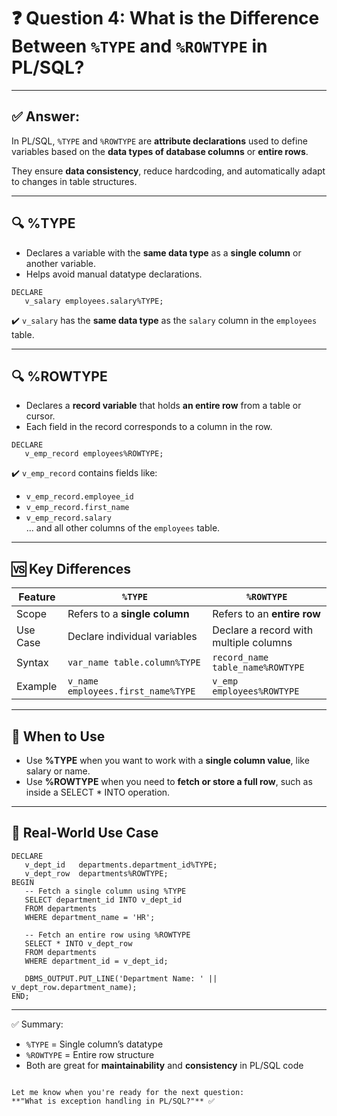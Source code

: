 
# ❓ Question 4: What is the Difference Between `%TYPE` and `%ROWTYPE` in PL/SQL?

---

## ✅ Answer:

In PL/SQL, `%TYPE` and `%ROWTYPE` are **attribute declarations** used to define variables based on the **data types of database columns** or **entire rows**.

They ensure **data consistency**, reduce hardcoding, and automatically adapt to changes in table structures.

---

## 🔍 %TYPE

- Declares a variable with the **same data type** as a **single column** or another variable.
- Helps avoid manual datatype declarations.

```plsql
DECLARE
   v_salary employees.salary%TYPE;
```

✔️ `v_salary` has the **same data type** as the `salary` column in the `employees` table.

---

## 🔍 %ROWTYPE

- Declares a **record variable** that holds **an entire row** from a table or cursor.
- Each field in the record corresponds to a column in the row.

```plsql
DECLARE
   v_emp_record employees%ROWTYPE;
```

✔️ `v_emp_record` contains fields like:
- `v_emp_record.employee_id`
- `v_emp_record.first_name`
- `v_emp_record.salary`  
... and all other columns of the `employees` table.

---

## 🆚 Key Differences

| Feature       | `%TYPE`                                  | `%ROWTYPE`                                   |
|---------------|-------------------------------------------|----------------------------------------------|
| Scope         | Refers to a **single column**             | Refers to an **entire row**                  |
| Use Case      | Declare individual variables              | Declare a record with multiple columns       |
| Syntax        | `var_name table.column%TYPE`              | `record_name table_name%ROWTYPE`             |
| Example       | `v_name employees.first_name%TYPE`        | `v_emp employees%ROWTYPE`                    |

---

## 🧠 When to Use

- Use **%TYPE** when you want to work with a **single column value**, like salary or name.
- Use **%ROWTYPE** when you need to **fetch or store a full row**, such as inside a SELECT * INTO operation.

---

## 🎯 Real-World Use Case

```plsql
DECLARE
   v_dept_id   departments.department_id%TYPE;
   v_dept_row  departments%ROWTYPE;
BEGIN
   -- Fetch a single column using %TYPE
   SELECT department_id INTO v_dept_id
   FROM departments
   WHERE department_name = 'HR';

   -- Fetch an entire row using %ROWTYPE
   SELECT * INTO v_dept_row
   FROM departments
   WHERE department_id = v_dept_id;

   DBMS_OUTPUT.PUT_LINE('Department Name: ' || v_dept_row.department_name);
END;
```

---

✅ Summary:
- `%TYPE` = Single column’s datatype  
- `%ROWTYPE` = Entire row structure  
- Both are great for **maintainability** and **consistency** in PL/SQL code

```

Let me know when you're ready for the next question:  
**"What is exception handling in PL/SQL?"** ✅
